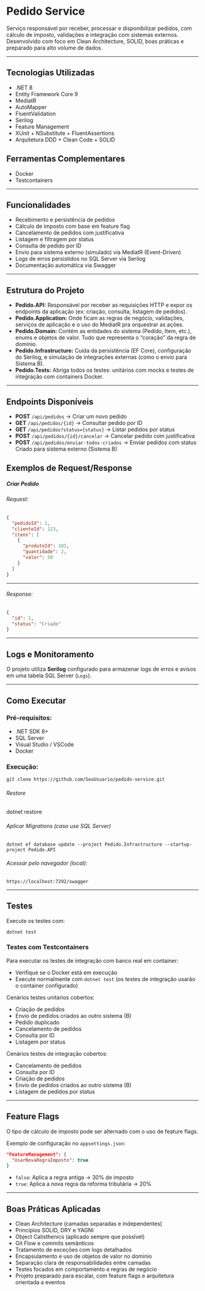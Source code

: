# Pedido Service

Serviço responsável por receber, processar e disponibilizar pedidos, com cálculo de imposto, validações e integração com sistemas externos. Desenvolvido com foco em Clean Architecture, SOLID, boas práticas e preparado para alto volume de dados.

---

## Tecnologias Utilizadas

* .NET 8
* Entity Framework Core 9
* MediatR
* AutoMapper
* FluentValidation
* Serilog
* Feature Management
* XUnit + NSubstitute + FluentAssertions
* Arquitetura DDD + Clean Code + SOLID

## Ferramentas Complementares

* Docker
* Testcontainers

---

## Funcionalidades

* Recebimento e persistência de pedidos
* Cálculo de imposto com base em feature flag
* Cancelamento de pedidos com justificativa
* Listagem e filtragem por status
* Consulta de pedido por ID
* Envio para sistema externo (simulado) via MediatR (Event-Driven)
* Logs de erros persistidos no SQL Server via Serilog
* Documentação automática via Swagger

---

## Estrutura do Projeto

* **Pedido.API:** Responsável por receber as requisições HTTP e expor os endpoints da aplicação (ex: criação, consulta, listagem de pedidos).
* **Pedido.Application:** Onde ficam as regras de negócio, validações, serviços de aplicação e o uso do MediatR pra orquestrar as ações.
* **Pedido.Domain:** Contém as entidades do sistema (Pedido, Item, etc.), enums e objetos de valor. Tudo que representa o “coração” da regra de domínio.
* **Pedido.Infrastructure:** Cuida da persistência (EF Core), configuração do Serilog, e simulação de integrações externas (como o envio para Sistema B).
* **Pedido.Tests:** Abriga todos os testes: unitários com mocks e testes de integração com containers Docker.

---

## Endpoints Disponíveis

- **POST** `/api/pedidos` → Criar um novo pedido
- **GET** `/api/pedidos/{id}` → Consultar pedido por ID
- **GET** `/api/pedidos?status={status}` → Listar pedidos por status
- **POST** `/api/pedidos/{id}/cancelar` → Cancelar pedido com justificativa
- **POST** `/api/pedidos/enviar-todos-criados` → Enviar pedidos com status Criado para sistema externo (Sistema B)

## Exemplos de Request/Response

##### Criar Pedido

###### Request:

```json
{
  "pedidoId": 1,
  "clienteId": 123,
  "itens": [
    {
      "produtoId": 101,
      "quantidade": 2,
      "valor": 50
    }
  ]
}
```

---

###### Response:

```json
{
  "id": 1,
  "status": "Criado"
}
```

---

## Logs e Monitoramento

O projeto utiliza **Serilog** configurado para armazenar logs de erros e avisos em uma tabela SQL Server (`Logs`).

---

## Como Executar

### Pré-requisitos:

* .NET SDK 8+
* SQL Server
* Visual Studio / VSCode
* Docker

### Execução:

`git clone https://github.com/SeuUsuario/pedido-service.git`

###### Restore

dotnet restore

###### Aplicar Migrations (caso use SQL Server)

`dotnet ef database update --project Pedido.Infrastructure --startup-project Pedido.API`

###### Acessar pelo navegador (local):

`https://localhost:7292/swagger`

---

## Testes

Execute os testes com:

`dotnet test`

### Testes com Testcontainers

Para executar os testes de integração com banco real em container:

- Verifique se o Docker está em execução
- Execute normalmente com `dotnet test` (os testes de integração usarão o container configurado)

Cenários testes unitarios cobertos:

* Criação de pedidos
* Envio de pedidos criados ao outro sistema (B)
* Pedido duplicado
* Cancelamento de pedidos
* Consulta por ID
* Listagem por status

Cenários testes de integração cobertos:

* Cancelamento de pedidos
* Consulta por ID
* Criação de pedidos
* Envio de pedidos criados ao outro sistema (B)
* Listagem de pedidos por status

---

## Feature Flags

O tipo de cálculo de imposto pode ser alternado com o uso de feature flags.

Exemplo de configuração no `appsettings.json`:

```json
"FeatureManagement": {
  "UsarNovaRegraImposto": true
}
```

* `false`: Aplica a regra antiga → 30% de imposto
* `true`: Aplica a nova regra da reforma tributária → 20%

---


## Boas Práticas Aplicadas

* Clean Architecture (camadas separadas e independentes)
* Princípios SOLID, DRY e YAGNI
* Object Calisthenics (aplicado sempre que possível)
* Git Flow e commits semânticos
* Tratamento de exceções com logs detalhados
* Encapsulamento e uso de objetos de valor no domínio
* Separação clara de responsabilidades entre camadas
* Testes focados em comportamento e regras de negócio
* Projeto preparado para escalar, com feature flags e arquitetura orientada a eventos
